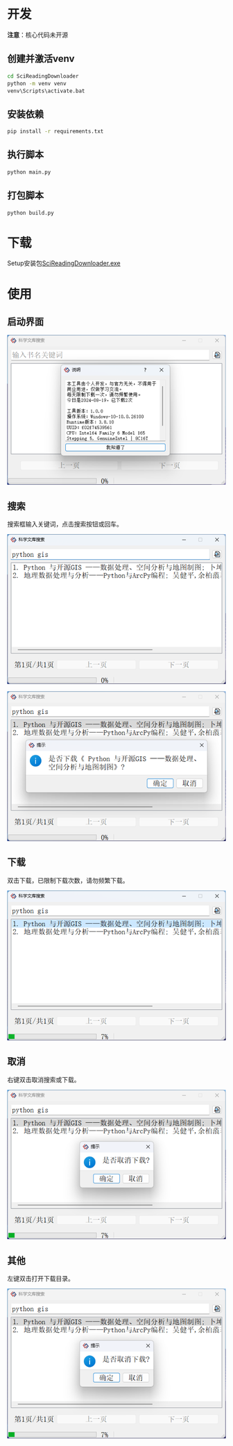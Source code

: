 
# 开发

**注意**：核心代码未开源

## 创建并激活venv

```bash
cd SciReadingDownloader
python -m venv venv
venv\Scripts\activate.bat
```

## 安装依赖

```bash
pip install -r requirements.txt
```

## 执行脚本

```bash
python main.py
```

## 打包脚本

```bash
python build.py
```

# 下载

Setup安装包[SciReadingDownloader.exe](https://github.com/KmBase/ScienceReading/releases/download/release/ScienceReading-1.0.0e-Setup-Windows-64.exe)

# 使用

## 启动界面

![launch.png](https://raw.githubusercontent.com/KmBase/ScienceReading/master/docs/launch.png)

## 搜索

搜索框输入关键词，点击搜索按钮或回车。

![example01.png](https://raw.githubusercontent.com/KmBase/ScienceReading/master/docs/example01.png)

![example02.png](https://raw.githubusercontent.com/KmBase/ScienceReading/master/docs/example02.png)

## 下载

双击下载，已限制下载次数，请勿频繁下载。

![example03.png](https://raw.githubusercontent.com/KmBase/ScienceReading/master/docs/example03.png)


## 取消

右键双击取消搜索或下载。

![example04.png](https://raw.githubusercontent.com/KmBase/ScienceReading/master/docs/example04.png)


## 其他

左键双击打开下载目录。

![example05.png](https://raw.githubusercontent.com/KmBase/ScienceReading/master/docs/example04.png)
